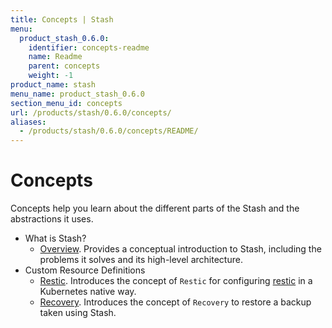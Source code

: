 ```yaml
---
title: Concepts | Stash
menu:
  product_stash_0.6.0:
    identifier: concepts-readme
    name: Readme
    parent: concepts
    weight: -1
product_name: stash
menu_name: product_stash_0.6.0
section_menu_id: concepts
url: /products/stash/0.6.0/concepts/
aliases:
  - /products/stash/0.6.0/concepts/README/
---
```

# Concepts

Concepts help you learn about the different parts of the Stash and the abstractions it uses.

- What is Stash?
  - [Overview](/products/stash/0.6.0/concepts/what-is-stash/overview). Provides a conceptual introduction to Stash, including the problems it solves and its high-level architecture.
- Custom Resource Definitions
  - [Restic](/products/stash/0.6.0/concepts/crds/restic). Introduces the concept of `Restic` for configuring [restic](https://restic.net) in a Kubernetes native way.
  - [Recovery](/products/stash/0.6.0/concepts/crds/recovery). Introduces the concept of `Recovery` to restore a backup taken using Stash.
